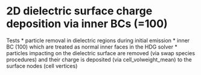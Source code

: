 # 2D dielectric surface charge deposition via inner BCs (=100)
Tests
    * particle removal in dielectric regions during initial emission
    * inner BC (100) which are treated as normal inner faces in the HDG solver
    * particles impacting on the dielectric surface are removed (via swap species procedures) and
        their charge is deposited (via cell_volweight_mean) to the surface nodes (cell vertices)

